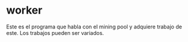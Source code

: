# worker
Este es el programa que habla con el mining pool y adquiere trabajo de este. Los trabajos pueden ser variados.

